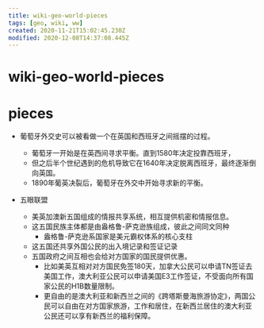```yaml
---
title: wiki-geo-world-pieces
tags: [geo, wiki, ww]
created: 2020-11-21T15:02:45.230Z
modified: 2020-12-08T14:37:08.445Z
---
```


# wiki-geo-world-pieces

# pieces

- 葡萄牙外交史可以被看做一个在英国和西班牙之间摇摆的过程。
  - 葡萄牙一开始是在英西间寻求平衡。直到1580年决定投靠西班牙，
  - 但之后半个世纪遇到的危机导致它在1640年决定脱离西班牙，最终逐渐倒向英国。
  - 1890年葡英决裂后，葡萄牙在外交中开始寻求新的平衡。

- 五眼联盟
  - 美英加澳新五国组成的情报共享系统，相互提供机密和情报信息。
  - 这五国民族主体都是由盎格鲁-萨克逊族组成，彼此之间同文同种
    - 盎格鲁-萨克逊系国家是美元霸权体系的核心支柱
  - 这五国还共享外国公民的出入境记录和签证记录
  - 五国政府之间互相也会给对方国家的国民提供优惠。
    - 比如美英互相对对方国民免签180天，加拿大公民可以申请TN签证去美国工作，澳大利亚公民可以申请美国E3工作签证，不受面向所有国家公民的H1B数量限制。
    - 更自由的是澳大利亚和新西兰之间的《跨塔斯曼海旅游协定》，两国公民可以自由在对方国家旅游，工作和居住，在新西兰居住的澳大利亚公民还可以享有新西兰的福利保障。



